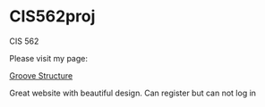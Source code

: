 # CIS562proj
CIS 562

Please visit my page:


<a href="http://dinosrobot.com/">Groove Structure</a>


Great website with beautiful design. Can register but can not log in
